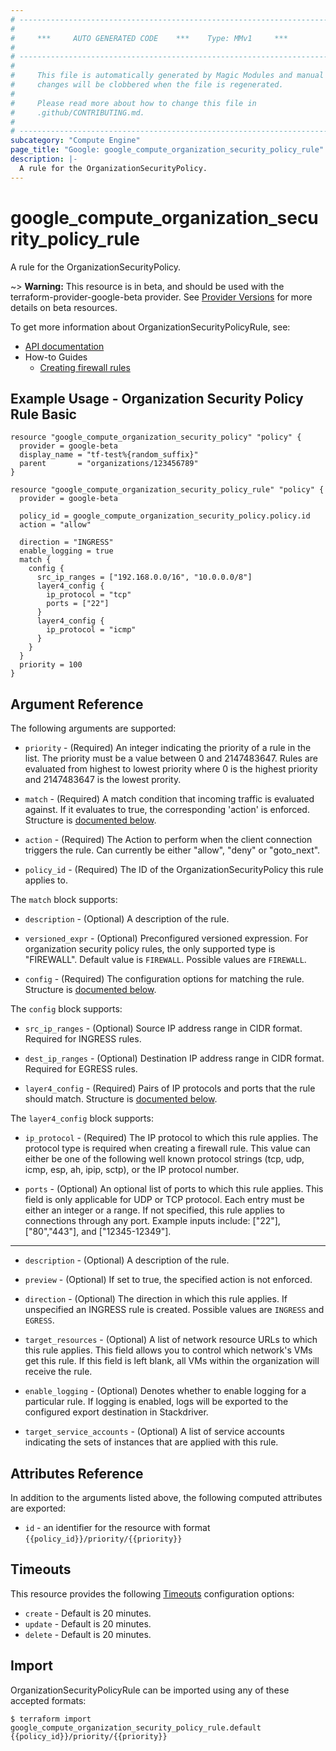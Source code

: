 ```yaml
---
# ----------------------------------------------------------------------------
#
#     ***     AUTO GENERATED CODE    ***    Type: MMv1     ***
#
# ----------------------------------------------------------------------------
#
#     This file is automatically generated by Magic Modules and manual
#     changes will be clobbered when the file is regenerated.
#
#     Please read more about how to change this file in
#     .github/CONTRIBUTING.md.
#
# ----------------------------------------------------------------------------
subcategory: "Compute Engine"
page_title: "Google: google_compute_organization_security_policy_rule"
description: |-
  A rule for the OrganizationSecurityPolicy.
---
```


# google\_compute\_organization\_security\_policy\_rule

A rule for the OrganizationSecurityPolicy.

~> **Warning:** This resource is in beta, and should be used with the terraform-provider-google-beta provider.
See [Provider Versions](https://terraform.io/docs/providers/google/guides/provider_versions.html) for more details on beta resources.

To get more information about OrganizationSecurityPolicyRule, see:

* [API documentation](https://cloud.google.com/compute/docs/reference/rest/beta/organizationSecurityPolicies/addRule)
* How-to Guides
    * [Creating firewall rules](https://cloud.google.com/vpc/docs/using-firewall-policies#create-rules)

## Example Usage - Organization Security Policy Rule Basic


```hcl
resource "google_compute_organization_security_policy" "policy" {
  provider = google-beta
  display_name = "tf-test%{random_suffix}"
  parent       = "organizations/123456789"
}

resource "google_compute_organization_security_policy_rule" "policy" {
  provider = google-beta

  policy_id = google_compute_organization_security_policy.policy.id
  action = "allow"

  direction = "INGRESS"
  enable_logging = true
  match {
    config {
      src_ip_ranges = ["192.168.0.0/16", "10.0.0.0/8"]
      layer4_config {
        ip_protocol = "tcp"
        ports = ["22"]
      }
      layer4_config {
        ip_protocol = "icmp"
      }
    }
  }
  priority = 100
}
```

## Argument Reference

The following arguments are supported:


* `priority` -
  (Required)
  An integer indicating the priority of a rule in the list. The priority must be a value
  between 0 and 2147483647. Rules are evaluated from highest to lowest priority where 0 is the
  highest priority and 2147483647 is the lowest prority.

* `match` -
  (Required)
  A match condition that incoming traffic is evaluated against. If it evaluates to true, the corresponding 'action' is enforced.
  Structure is [documented below](#nested_match).

* `action` -
  (Required)
  The Action to perform when the client connection triggers the rule. Can currently be either
  "allow", "deny" or "goto_next".

* `policy_id` -
  (Required)
  The ID of the OrganizationSecurityPolicy this rule applies to.


<a name="nested_match"></a>The `match` block supports:

* `description` -
  (Optional)
  A description of the rule.

* `versioned_expr` -
  (Optional)
  Preconfigured versioned expression. For organization security policy rules,
  the only supported type is "FIREWALL".
  Default value is `FIREWALL`.
  Possible values are `FIREWALL`.

* `config` -
  (Required)
  The configuration options for matching the rule.
  Structure is [documented below](#nested_config).


<a name="nested_config"></a>The `config` block supports:

* `src_ip_ranges` -
  (Optional)
  Source IP address range in CIDR format. Required for
  INGRESS rules.

* `dest_ip_ranges` -
  (Optional)
  Destination IP address range in CIDR format. Required for
  EGRESS rules.

* `layer4_config` -
  (Required)
  Pairs of IP protocols and ports that the rule should match.
  Structure is [documented below](#nested_layer4_config).


<a name="nested_layer4_config"></a>The `layer4_config` block supports:

* `ip_protocol` -
  (Required)
  The IP protocol to which this rule applies. The protocol
  type is required when creating a firewall rule.
  This value can either be one of the following well
  known protocol strings (tcp, udp, icmp, esp, ah, ipip, sctp),
  or the IP protocol number.

* `ports` -
  (Optional)
  An optional list of ports to which this rule applies. This field
  is only applicable for UDP or TCP protocol. Each entry must be
  either an integer or a range. If not specified, this rule
  applies to connections through any port.
  Example inputs include: ["22"], ["80","443"], and
  ["12345-12349"].

- - -


* `description` -
  (Optional)
  A description of the rule.

* `preview` -
  (Optional)
  If set to true, the specified action is not enforced.

* `direction` -
  (Optional)
  The direction in which this rule applies. If unspecified an INGRESS rule is created.
  Possible values are `INGRESS` and `EGRESS`.

* `target_resources` -
  (Optional)
  A list of network resource URLs to which this rule applies.
  This field allows you to control which network's VMs get
  this rule. If this field is left blank, all VMs
  within the organization will receive the rule.

* `enable_logging` -
  (Optional)
  Denotes whether to enable logging for a particular rule.
  If logging is enabled, logs will be exported to the
  configured export destination in Stackdriver.

* `target_service_accounts` -
  (Optional)
  A list of service accounts indicating the sets of
  instances that are applied with this rule.


## Attributes Reference

In addition to the arguments listed above, the following computed attributes are exported:

* `id` - an identifier for the resource with format `{{policy_id}}/priority/{{priority}}`


## Timeouts

This resource provides the following
[Timeouts](/docs/configuration/resources.html#timeouts) configuration options:

- `create` - Default is 20 minutes.
- `update` - Default is 20 minutes.
- `delete` - Default is 20 minutes.

## Import


OrganizationSecurityPolicyRule can be imported using any of these accepted formats:

```
$ terraform import google_compute_organization_security_policy_rule.default {{policy_id}}/priority/{{priority}}
```
